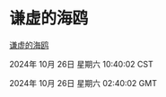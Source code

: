 # 谦虚的海鸥
[谦虚的海鸥](http://219.139.197.74:56308/qxdho/course/base/hotlink/index.php)

2024年 10月 26日 星期六 10:40:02 CST

2024年 10月 26日 星期六 02:40:02 GMT
